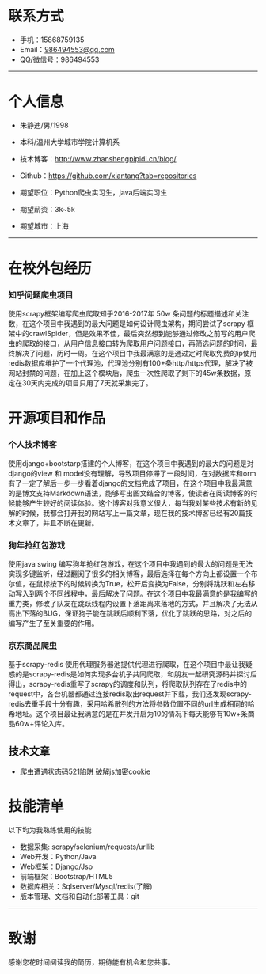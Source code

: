 

# 联系方式

- 手机：15868759135 
- Email：986494553@qq.com 
- QQ/微信号：986494553

---

# 个人信息

 - 朱静迪/男/1998
 - 本科/温州大学城市学院计算机系 
 - 技术博客：http://www.zhanshengpipidi.cn/blog/ 
 - Github：https://github.com/xiantang?tab=repositories

 - 期望职位：Python爬虫实习生，java后端实习生
 - 期望薪资：3k~5k
 - 期望城市：上海

---




# 在校外包经历

### 知乎问题爬虫项目
使用scrapy框架编写爬虫爬取知乎2016-2017年 50w 条问题的标题描述和关注数，在这个项目中我遇到的最大问题是如何设计爬虫架构，期间尝试了scrapy 框架中的crawlSpider，但是效果不佳，最后突然想到能够通过修改之前写的用户爬虫的爬取的接口，从用户信息接口转为爬取用户问题接口，再筛选问题的时间，最终解决了问题，历时一周。在这个项目中我最满意的是通过定时爬取免费的ip使用redis数据库维护了一个代理池，代理池分别有100+条http/https代理，解决了被网站封禁的问题，在加上这个模块后，爬虫一次性爬取了剩下的45w条数据，原定在30天内完成的项目只用了7天就采集完了。




# 开源项目和作品

### 个人技术博客
使用django+bootstarp搭建的个人博客，在这个项目中我遇到的最大的问题是对django的view 和 model没有理解，导致项目停滞了一段时间，在对数据库和orm有了一定了解后一步一步看着django的文档完成了项目，在这个项目中我最满意的是博文支持Markdown语法，能够写出图文结合的博客，使读者在阅读博客的时候能够产生较好的阅读体验。这个博客对我意义很大，每当我对某些技术有新的见解的时候，我都会打开我的网站写上一篇文章，现在我的技术博客已经有20篇技术文章了，并且不断在更新。

### 狗年抢红包游戏
使用java swing 编写狗年抢红包游戏，在这个项目中我遇到的最大的问题是无法实现多键监听，经过翻阅了很多的相关博客，最后选择在每个方向上都设置一个布尔值，在鼠标按下的时候转换为True，松开后变换为False，分别将跳跃和左右移动写入到两个不同线程中，最后解决了问题。在这个项目中我最满意的是我编写的重力类，修改了队友在跳跃线程内设置下落距离来落地的方式，并且解决了无法从高出下落的BUG，保证狗子能在跳跃后顺利下落，优化了跳跃的思路，对之后的编写产生了至关重要的作用。

### 京东商品爬虫
基于scrapy-redis 使用代理服务器池提供代理进行爬取，在这个项目中最让我疑惑的是scrapy-redis是如何实现多台机子共同爬取，和朋友一起研究源码并探讨后得出，scrapy-redis重写了scrapy的调度和队列，将爬取队列存在了redis中的request中，各台机器都通过连接redis取出request并下载，我们还发现scrapy-redis去重手段十分有趣，采用哈希散列的方法将参数位置不同的url生成相同的哈希地址。这个项目最让我满意的是在并发开启为10的情况下每天能够有10w+条商品60w+评论入库。 



## 技术文章

- [爬虫遭遇状态码521陷阱 破解js加密cookie](https://blog.csdn.net/qq_27302597/article/details/79411808)



# 技能清单

以下均为我熟练使用的技能

- 数据采集: scrapy/selenium/requests/urllib
- Web开发：Python/Java
- Web框架：Django/Jsp
- 前端框架：Bootstrap/HTML5
- 数据库相关：Sqlserver/Mysql/redis(了解)
- 版本管理、文档和自动化部署工具：git


---

# 致谢
感谢您花时间阅读我的简历，期待能有机会和您共事。
